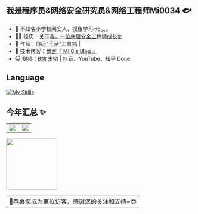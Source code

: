 ## 我是程序员&网络安全研究员&网络工程师Mi0034 🐟

- 🐧 不知名小学校网安人，摸鱼学习ing。。。 
- 👨‍💻 经历：<a href="#" target="_blank">关于我，一位底层安全工程狮成长史</a>
- 🏡 作品：<a href="#" target="_blank">自研"干活"工具箱</a> | 
- 🌱 技术博客：<a href="https://mi0034.icu" target="_blank">博客『 MII0's Blog 』</a>
- 😺 视频：<a href="https://space.bilibili.com/184501335" target="_blank">B站 米哟</a> | 抖音、YouTube、知乎 Done

## Language
[![My Skills](https://skillicons.dev/icons?i=js,html,css,wasm)](https://skillicons.dev)


## 今年汇总 ✨

<table>
    <tr>
        <td >
            <center><img src="https://github-readme-stats.vercel.app/api?username=klopiop&locale=cn&theme=github_dark" ></center>
        </td>
        <td >
            <center><img src="https://github-profile-summary-cards.vercel.app/api/cards/profile-details?username=klopiop&theme=github_dark" align="right" /></center>
        </td>
    </tr>
</table>
<img align="" height="137px" src="https://github-readme-stats.vercel.app/api/top-langs/?username=klopiop&hide_title=true&hide_border=true&layout=compact&bg_color=0,73FA79,73FDFF,D783FF&theme=graywhite&locale=cn" />
<table>
  <tr>
    <td>🥰恭喜您成为第<img src="https://profile-counter.glitch.me/klopiop/count.svg" alt="" />位访客，感谢您的关注和支持~😍</td>
  </tr>
</table>
